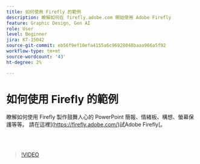 ```yaml
---
title: 如何使用 Firefly 的範例
description: 瞭解如何在 firefly.adobe.com 開始使用 Adobe Firefly
feature: Graphic Design, Gen AI
role: User
level: Beginner
jira: KT-15042
source-git-commit: eb56f9ef10efa4155a6c96928048baaa966a5f92
workflow-type: tm+mt
source-wordcount: '43'
ht-degree: 2%

---
```


# 如何使用 Firefly 的範例

瞭解如何使用 Firefly 製作鼓舞人心的 PowerPoint 簡報、情緒板、構想、螢幕保護等等。 請在這裡](https://firefly.adobe.com/)試Adobe Firefly[。

<br> 

>[!VIDEO](https://video.tv.adobe.com/v/3427611?quality=12&learn=on&hidetitle=true)

